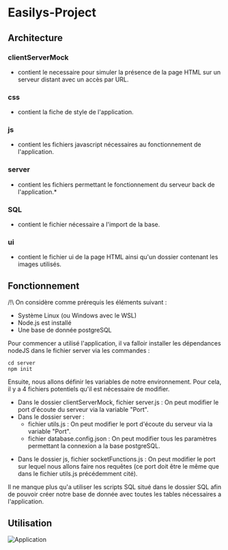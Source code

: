 # Easilys-Project

## Architecture
### clientServerMock
 * contient le necessaire pour simuler la présence de la page HTML sur un serveur distant avec un accès par URL.
### css
* contient la fiche de style de l'application.
### js
* contient les fichiers javascript nécessaires au fonctionnement de l'application.
### server
* contient les fichiers permettant le fonctionnement du serveur back de l'application.*
### SQL
* contient le fichier nécessaire a l'import de la base.
### ui
* contient le fichier ui de la page HTML ainsi qu'un dossier contenant les images utilisés.
## Fonctionnement

/!\ On considère comme prérequis les éléments suivant :
* Système Linux (ou Windows avec le WSL)
* Node.js est installé
* Une base de donnée postgreSQL

Pour commencer a utilisé l'application, il va falloir installer les dépendances nodeJS dans le fichier server via les commandes :

    cd server
    npm init

Ensuite, nous allons définir les variables de notre environnement. Pour cela, il y a 4 fichiers potentiels qu'il est nécessaire de modifier.

 * Dans le dossier clientServerMock, fichier server.js : On peut modifier le port d'écoute du serveur via la variable "Port".
 * Dans le dossier server : 
	 * fichier utils.js : On peut modifier le port d'écoute du serveur via la variable "Port".
	 * fichier database.config.json : On peut modifier tous les paramètres permettant la connexion a la base postgreSQL.
- Dans le dossier js, fichier socketFunctions.js : On peut modifier le port sur lequel nous allons faire nos requêtes (ce port doit être le même que dans le fichier utils.js précédemment cité).

Il ne manque plus qu'a utiliser les scripts SQL situé dans le dossier SQL afin de pouvoir créer notre base de donnée avec toutes les tables nécessaires a l'application.
## Utilisation
![Application](https://paste.pics/39686f4cae7988ea997582604434626e)
